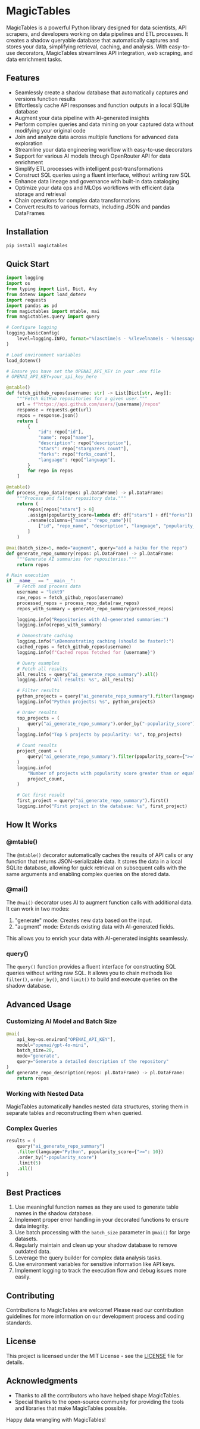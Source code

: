 
# MagicTables

MagicTables is a powerful Python library designed for data scientists, API scrapers, and developers working on data pipelines and ETL processes. It creates a shadow queryable database that automatically captures and stores your data, simplifying retrieval, caching, and analysis. With easy-to-use decorators, MagicTables streamlines API integration, web scraping, and data enrichment tasks.

## Features

- Seamlessly create a shadow database that automatically captures and versions function results
- Effortlessly cache API responses and function outputs in a local SQLite database
- Augment your data pipeline with AI-generated insights
- Perform complex queries and data mining on your captured data without modifying your original code
- Join and analyze data across multiple functions for advanced data exploration
- Streamline your data engineering workflow with easy-to-use decorators
- Support for various AI models through OpenRouter API for data enrichment
- Simplify ETL processes with intelligent post-transformations
- Construct SQL queries using a fluent interface, without writing raw SQL
- Enhance data lineage and governance with built-in data cataloging
- Optimize your data ops and MLOps workflows with efficient data storage and retrieval
- Chain operations for complex data transformations
- Convert results to various formats, including JSON and pandas DataFrames

## Installation

```bash
pip install magictables
```

## Quick Start

```python
import logging
import os
from typing import List, Dict, Any
from dotenv import load_dotenv
import requests
import pandas as pd
from magictables import mtable, mai
from magictables.query import query

# Configure logging
logging.basicConfig(
    level=logging.INFO, format="%(asctime)s - %(levelname)s - %(message)s"
)

# Load environment variables
load_dotenv()

# Ensure you have set the OPENAI_API_KEY in your .env file
# OPENAI_API_KEY=your_api_key_here

@mtable()
def fetch_github_repos(username: str) -> List[Dict[str, Any]]:
    """Fetch GitHub repositories for a given user."""
    url = f"https://api.github.com/users/{username}/repos"
    response = requests.get(url)
    repos = response.json()
    return [
        {
            "id": repo["id"],
            "name": repo["name"],
            "description": repo["description"],
            "stars": repo["stargazers_count"],
            "forks": repo["forks_count"],
            "language": repo["language"],
        }
        for repo in repos
    ]

@mtable()
def process_repo_data(repos: pl.DataFrame) -> pl.DataFrame:
    """Process and filter repository data."""
    return (
        repos[repos["stars"] > 0]
        .assign(popularity_score=lambda df: df["stars"] + df["forks"])
        .rename(columns={"name": "repo_name"})[
            ["id", "repo_name", "description", "language", "popularity_score"]
        ]
    )

@mai(batch_size=5, mode="augment", query="add a haiku for the repo")
def generate_repo_summary(repos: pl.DataFrame) -> pl.DataFrame:
    """Generate AI summaries for repositories."""
    return repos

# Main execution
if __name__ == "__main__":
    # Fetch and process data
    username = "lekt9"
    raw_repos = fetch_github_repos(username)
    processed_repos = process_repo_data(raw_repos)
    repos_with_summary = generate_repo_summary(processed_repos)

    logging.info("Repositories with AI-generated summaries:")
    logging.info(repos_with_summary)

    # Demonstrate caching
    logging.info("\nDemonstrating caching (should be faster):")
    cached_repos = fetch_github_repos(username)
    logging.info(f"Cached repos fetched for {username}")

    # Query examples
    # Fetch all results
    all_results = query("ai_generate_repo_summary").all()
    logging.info("All results: %s", all_results)

    # Filter results
    python_projects = query("ai_generate_repo_summary").filter(language="Python").all()
    logging.info("Python projects: %s", python_projects)

    # Order results
    top_projects = (
        query("ai_generate_repo_summary").order_by("-popularity_score").limit(5).all()
    )
    logging.info("Top 5 projects by popularity: %s", top_projects)

    # Count results
    project_count = (
        query("ai_generate_repo_summary").filter(popularity_score={">=": 2}).count()
    )
    logging.info(
        "Number of projects with popularity score greater than or equal to 2: %d",
        project_count,
    )

    # Get first result
    first_project = query("ai_generate_repo_summary").first()
    logging.info("First project in the database: %s", first_project)
```

## How It Works

### @mtable()

The `@mtable()` decorator automatically caches the results of API calls or any function that returns JSON-serializable data. It stores the data in a local SQLite database, allowing for quick retrieval on subsequent calls with the same arguments and enabling complex queries on the stored data.

### @mai()

The `@mai()` decorator uses AI to augment function calls with additional data. It can work in two modes:

1. "generate" mode: Creates new data based on the input.
2. "augment" mode: Extends existing data with AI-generated fields.

This allows you to enrich your data with AI-generated insights seamlessly.

### query()

The `query()` function provides a fluent interface for constructing SQL queries without writing raw SQL. It allows you to chain methods like `filter()`, `order_by()`, and `limit()` to build and execute queries on the shadow database.

## Advanced Usage

### Customizing AI Model and Batch Size

```python
@mai(
    api_key=os.environ["OPENAI_API_KEY"],
    model="openai/gpt-4o-mini",
    batch_size=20,
    mode="generate",
    query="Generate a detailed description of the repository"
)
def generate_repo_description(repos: pl.DataFrame) -> pl.DataFrame:
    return repos
```

### Working with Nested Data

MagicTables automatically handles nested data structures, storing them in separate tables and reconstructing them when queried.

### Complex Queries

```python
results = (
    query("ai_generate_repo_summary")
    .filter(language="Python", popularity_score={">=": 10})
    .order_by("-popularity_score")
    .limit(5)
    .all()
)
```

## Best Practices

1. Use meaningful function names as they are used to generate table names in the shadow database.
2. Implement proper error handling in your decorated functions to ensure data integrity.
3. Use batch processing with the `batch_size` parameter in `@mai()` for large datasets.
4. Regularly maintain and clean up your shadow database to remove outdated data.
5. Leverage the query builder for complex data analysis tasks.
6. Use environment variables for sensitive information like API keys.
7. Implement logging to track the execution flow and debug issues more easily.

## Contributing

Contributions to MagicTables are welcome! Please read our contribution guidelines for more information on our development process and coding standards.

## License

This project is licensed under the MIT License - see the [LICENSE](LICENSE) file for details.

## Acknowledgments

- Thanks to all the contributors who have helped shape MagicTables.
- Special thanks to the open-source community for providing the tools and libraries that make MagicTables possible.

Happy data wrangling with MagicTables!
